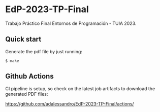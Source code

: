 # EdP-2023-TP-Final

Trabajo Práctico Final Entornos de Programación - TUIA 2023.

## Quick start

Generate the pdf file by just running:

```
$ make
```

## Github Actions

CI pipeline is setup, so check on the latest job artifacts to download the
generated PDF files:

https://github.com/adalessandro/EdP-2023-TP-Final/actions/
